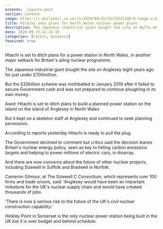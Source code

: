```yaml
---
extends: _layouts.post
section: content
image: https://i.dailymail.co.uk/1s/2020/09/15/19/33221348-0-image-a-6_1600194572746.jpg 
title: Hitachi axes plans for North Wales nuclear power plant 
description: The Japanese industrial giant bought the site at Wylfa on Anglesey - an island off the north coast of Wales - eight years ago for some £700m. Discussions over funding were thought to be making headway. 
date: 2020-09-15-22-15-19 
categories: [latest, business] 
featured: true 
--- 
```

Hitachi is set to ditch plans for a power station in North Wales, in another major setback for Britain's ailing nuclear programme.

The Japanese industrial giant bought the site on Anglesey eight years ago for just under £700million.

But the £20billion scheme was mothballed in January 2019 after it failed to secure Government cash and was not prepared to continue ploughing in its own money.

Axed: Hitachi is set to ditch plans to build a planned power station on the island on the island of Anglesey in North Wales 

But it kept on a skeleton staff at Anglesey and continued to seek planning permission.

According to reports yesterday Hitachi is ready to pull the plug.

The Government declined to comment but critics said the decision leaves Britain's nuclear energy policy, seen as key to hitting carbon emissions targets and helping to power millions of electric cars, in disarray.

And there are now concerns about the future of other nuclear projects, including Sizewell in Suffolk and Bradwell in Norfolk.

Cameron Gilmour, at The Sizewell C Consortium, which represents over 100 firms and trade unions, said: 'Anglesey would have been an important milestone for the UK's nuclear supply chain and would have created thousands of jobs. 

'There is now a serious risk to the future of the UK's civil nuclear construction capability.'

Hinkley Point in Somerset is the only nuclear power station being built in the UK but it is over budget and behind schedule.

